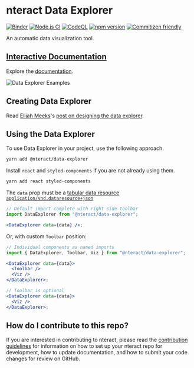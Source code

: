 # nteract Data Explorer

[![Binder](https://mybinder.org/badge.svg)](https://mybinder.org/v2/gh/nteract/examples/master?urlpath=%2Fnteract%2Fedit%2Fpython%2Fhappiness.ipynb)
[![Node.js CI](https://github.com/nteract/data-explorer/actions/workflows/node.js.yml/badge.svg)](https://github.com/nteract/data-explorer/actions/workflows/node.js.yml)
[![CodeQL](https://github.com/nteract/data-explorer/actions/workflows/codeql-analysis.yml/badge.svg)](https://github.com/nteract/data-explorer/actions/workflows/codeql-analysis.yml)
[![npm version](https://badge.fury.io/js/%40nteract%2Fdata-explorer.svg)](https://www.npmjs.com/package/@nteract/data-explorer)
[![Commitizen friendly](https://img.shields.io/badge/commitizen-friendly-brightgreen.svg)](http://commitizen.github.io/cz-cli/)


An automatic data visualization tool.

## [Interactive Documentation](https://data-explorer.nteract.io/)

Explore the [documentation](https://data-explorer.nteract.io/).

![Data Explorer Examples](https://user-images.githubusercontent.com/1863892/55675008-07632e80-5871-11e9-9dac-0a71450faf7b.gif)

## Creating Data Explorer

Read [Elijah Meeks](https://twitter.com/elijah_meeks)'s [post on designing the data explorer](https://blog.nteract.io/designing-the-nteract-data-explorer-f4476d53f897).

## Using the Data Explorer

To use Data Explorer in your project, use the following approach.

```bash
yarn add @nteract/data-explorer
```

Install `react` and `styled-components` if you are not already using them.

```bash
yarn add react styled-components
```

The `data` prop must be a [tabular data resource `application/vnd.dataresource+json`](https://frictionlessdata.io/specs/tabular-data-resource/)

```jsx
// Default import complete with right side toolbar
import DataExplorer from "@nteract/data-explorer";

<DataExplorer data={data} />;
```

Or, with custom `Toolbar` position:

```jsx
// Individual components as named imports
import { DataExplorer, Toolbar, Viz } from "@nteract/data-explorer";

<DataExplorer data={data}>
  <Toolbar />
  <Viz />
</DataExplorer>;

// Toolbar is optional
<DataExplorer data={data}>
  <Viz />
</DataExplorer>;
```

## How do I contribute to this repo?

If you are interested in contributing to nteract, please read the [contribution guidelines](./CONTRIBUTING.md) for information on how to set up your nteract repo for development, how to update documentation, and how to submit your code changes for review on GitHub.
